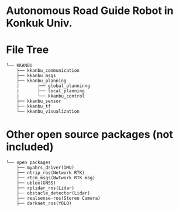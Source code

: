 # Autonomous Road Guide Robot in Konkuk Univ.

# File Tree
	└── KKANBU
		├── kkanbu_communication
		├── kkanbu_msgs
		├── kkanbu_planning
		|		├── global_planninng
		|		├── local_planning
		|		└── kkanbu_control
		├── kkanbu_sensor
		├── kkanbu_tf
		└── kkanbu_visualization


# Other open source packages (not included) 
	└── open packages
		├── myahrs_driver(IMU)
		├── ntrip_ros(Network RTK)
		├── rtcm_msgs(Nwtwork RTK msg)
		├── ublox(GNSS)
		├── rplidar_ros(Lidar)
		├── obstacle_detector(Lidar)
		├── realsense-ros(Stereo Camera)
		├── darknet_ros(YOLO)
